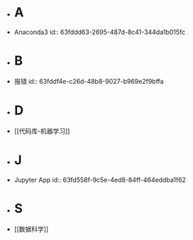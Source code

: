 - # A
- Anaconda3
  id:: 63fddd63-2695-487d-8c41-344da1b015fc
- # B
- 报错
  id:: 63fddf4e-c26d-48b8-9027-b969e2f9bffa
- # D
- [[代码库-机器学习]]
- # J
- Jupyter App
  id:: 63fd558f-9c5e-4ed8-84ff-464eddba1f62
- # S
- [[数据科学]]